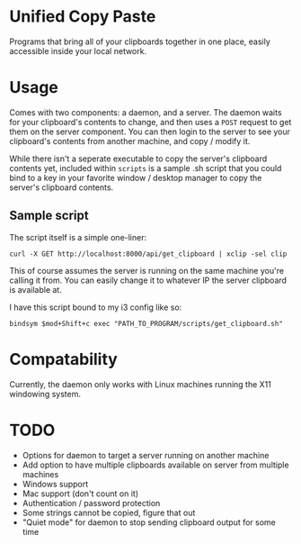 # Unified Copy Paste
Programs that bring all of your clipboards together in one place, easily accessible inside your local network.

# Usage
Comes with two components: a daemon, and a server. The daemon waits for your clipboard's contents to change, and then uses a `POST` request to get them on the server component. You can then login to the server to see your clipboard's contents from another machine, and copy / modify it.

While there isn't a seperate executable to copy the server's clipboard contents yet, included within `scripts` is a sample .sh script that you could bind to a key in your favorite window / desktop manager to copy the server's clipboard contents.

## Sample script 
The script itself is a simple one-liner:
```
curl -X GET http://localhost:8000/api/get_clipboard | xclip -sel clip
```

This of course assumes the server is running on the same machine you're calling it from. You can easily change it to whatever IP the server clipboard is available at.

I have this script bound to my i3 config like so:

```
bindsym $mod+Shift+c exec "PATH_TO_PROGRAM/scripts/get_clipboard.sh"
```
# Compatability
Currently, the daemon only works with Linux machines running the X11 windowing system.

# TODO
- Options for daemon to target a server running on another machine
- Add option to have multiple clipboards available on server from multiple machines
- Windows support
- Mac support (don't count on it)
- Authentication / password protection
- Some strings cannot be copied, figure that out
- "Quiet mode" for daemon to stop sending clipboard output for some time

